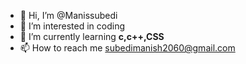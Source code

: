 - 👋 Hi, I’m @Manissubedi
- 👀 I’m interested in coding
- 🌱 I’m currently learning **c,c++,CSS**
- 📫 How to reach me subedimanish2060@gmail.com
  

<!---
Manissubedi/Manissubedi is a ✨ special ✨ repository because its `README.md` (this file) appears on your GitHub profile.
You can click the Preview link to take a look at your changes.
--->
